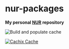 # nur-packages

**My personal [NUR](https://github.com/nix-community/NUR) repository**

<!-- Remove this if you don't use github actions -->
![Build and populate cache](https://github.com/nukdokplex/nix-packages/workflows/Build%20and%20populate%20cache/badge.svg) 

<!--
Uncomment this if you use travis:
-->
<!--
[![Build Status](https://travis-ci.com/<YOUR_TRAVIS_USERNAME>/nur-packages.svg?branch=master)](https://travis-ci.com/<YOUR_TRAVIS_USERNAME>/nur-packages)
-->
[![Cachix Cache](https://img.shields.io/badge/cachix-nukdokplex-blue.svg)](https://nukdokplex.cachix.org)
